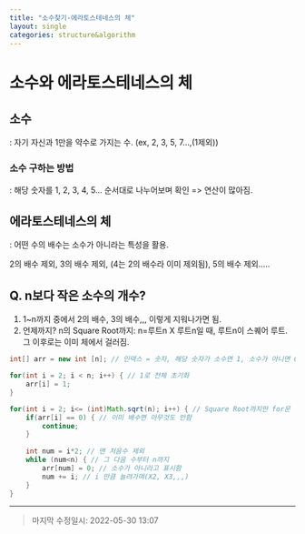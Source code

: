 ```yaml
---
title: "소수찾기-에라토스테네스의 체" 
layout: single
categories: structure&algorithm
---
```




# 소수와 에라토스테네스의 체



## 소수

: 자기 자신과 1만을 약수로 가지는 수. (ex, 2, 3, 5, 7...,(1제외))

### 소수 구하는 방법

: 해당 숫자를 1, 2, 3, 4, 5... 순서대로 나누어보며 확인 => 연산이 많아짐.



## 에라토스테네스의 체

: 어떤 수의 배수는 소수가 아니라는 특성을 활용.

2의 배수 제외, 3의 배수 제외, (4는 2의 배수라 이미 제외됨), 5의 배수 제외.....



## Q. n보다 작은 소수의 개수?

1) 1~n까지 중에서 2의 배수, 3의 배수,,, 이렇게 지워나가면 됨.
2) 언제까지? n의 Square Root까지: n=루트n X 루트n일 때, 루트n이 스퀘어 루트.
   그 이후로는 이미 체에서 걸러짐.

```java
int[] arr = new int [n]; // 인덱스 = 숫자, 해당 숫자가 소수면 1, 소수가 아니면 0 => 마지막에 1을 다 더해주면 소수개수 확인

for(int i = 2; i < n; i++) { // 1로 전체 초기화
	arr[i] = 1; 
}

for(int i = 2; i<= (int)Math.sqrt(n); i++) { // Square Root까지만 for문 돌림
	if(arr[i] == 0) { // 이미 배수면 아무것도 안함
		continue;
	}
	
	int num = i*2; // 맨 처음수 제외
	while (num<n) { // 그 다음 수부터 n까지
		arr[num] = 0; // 소수가 아니라고 표시함
		num += i; // i 만큼 늘려가며(X2, X3,,,)
	}
}
```

------

> 마지막 수정일시: 2022-05-30 13:07